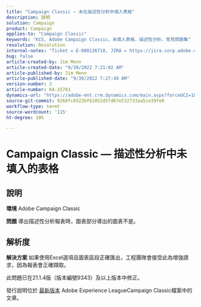 ```yaml
---
title: "Campaign Classic — 未在描述性分析中填入表格"
description: 說明
solution: Campaign
product: Campaign
applies-to: "Campaign Classic"
keywords: "KCS, Adobe Campaign Classic，未填入表格，描述性分析，常見問題集"
resolution: Resolution
internal-notes: "Ticket = E-000136718, JIRA = https://jira.corp.adobe.com/browse/NEO-24963"
bug: false
article-created-by: Jim Menn
article-created-date: "9/30/2022 7:21:02 AM"
article-published-by: Jim Menn
article-published-date: "9/30/2022 7:27:49 AM"
version-number: 3
article-number: KA-15781
dynamics-url: "https://adobe-ent.crm.dynamics.com/main.aspx?forceUCI=1&pagetype=entityrecord&etn=knowledgearticle&id=7872c36a-9040-ed11-9db1-0022480866ad"
source-git-commit: 9268fc6522bf61052d5fd67e532733aa5ce39fe0
workflow-type: tm+mt
source-wordcount: '115'
ht-degree: 10%

---
```


# Campaign Classic — 描述性分析中未填入的表格

## 說明


<b>環境</b>
Adobe Campaign Classic

<b>問題</b>
導出描述性分析報表時，圖表部分導出的圖表不是。


## 解析度


<b>解決方案</b>
如果使用Excel選項且圖表區段正確匯出，工程團隊會接受此為增強請求，因為報表會正確擷取。

此問題已在21.1.4版（版本編號9343）及以上版本中修正。

發行說明位於 [最新版本](https://experienceleague.adobe.com/docs/campaign-classic/using/release-notes/latest-release.html?lang=zh-Hant) Adobe Experience LeagueCampaign Classic檔案中的文章。
